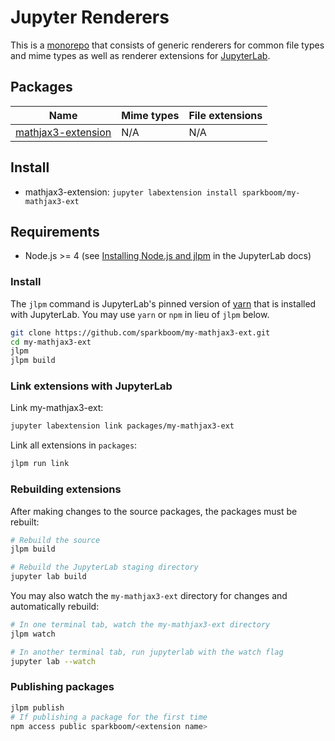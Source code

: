# Jupyter Renderers

This is a [monorepo](https://github.com/lerna/lerna#what-does-a-lerna-repo-look-like) that consists of generic renderers for common file types and mime types as well as renderer extensions for [JupyterLab](https://github.com/jupyterlab/jupyterlab).

## Packages

| Name                                              | Mime types | File extensions |
| ------------------------------------------------- | ---------- | --------------- |
| [mathjax3-extension](packages/mathjax3-extension) | N/A        | N/A             |

## Install

- mathjax3-extension: `jupyter labextension install sparkboom/my-mathjax3-ext`

## Requirements

- Node.js >= 4 (see [Installing Node.js and jlpm](https://github.com/jupyterlab/jupyterlab/blob/master/CONTRIBUTING.md#installing-nodejs-and-jlpm) in the JupyterLab docs)

### Install

The `jlpm` command is JupyterLab's pinned version of
[yarn](https://yarnpkg.com/) that is installed with JupyterLab. You may use
`yarn` or `npm` in lieu of `jlpm` below.

```bash
git clone https://github.com/sparkboom/my-mathjax3-ext.git
cd my-mathjax3-ext
jlpm
jlpm build
```

### Link extensions with JupyterLab

Link my-mathjax3-ext:

```bash
jupyter labextension link packages/my-mathjax3-ext
```

Link all extensions in `packages`:

```bash
jlpm run link
```

### Rebuilding extensions

After making changes to the source packages, the packages must be rebuilt:

```bash
# Rebuild the source
jlpm build

# Rebuild the JupyterLab staging directory
jupyter lab build
```

You may also watch the `my-mathjax3-ext` directory for changes and automatically rebuild:

```bash
# In one terminal tab, watch the my-mathjax3-ext directory
jlpm watch

# In another terminal tab, run jupyterlab with the watch flag
jupyter lab --watch
```

### Publishing packages

```bash
jlpm publish
# If publishing a package for the first time
npm access public sparkboom/<extension name>
```
